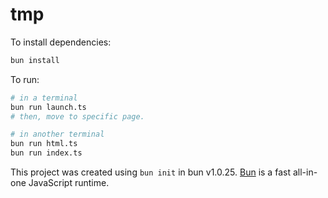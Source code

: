 # tmp

To install dependencies:

```bash
bun install
```

To run:

```bash
# in a terminal
bun run launch.ts
# then, move to specific page.

# in another terminal
bun run html.ts
bun run index.ts
```

This project was created using `bun init` in bun v1.0.25. [Bun](https://bun.sh) is a fast all-in-one JavaScript runtime.
